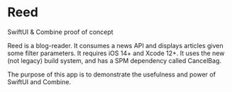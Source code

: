 # Reed
SwiftUI &amp; Combine proof of concept

Reed is a blog-reader. It consumes a news API and displays articles given some filter parameters. It requires iOS 14+ and Xcode 12+. It uses the new (not legacy) build system, and has a SPM dependency called CancelBag.

The purpose of this app is to demonstrate the usefulness and power of SwiftUI and Combine.

